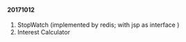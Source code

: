 #### 20171012 ####
1. StopWatch (implemented by redis; with jsp as interface )
2. Interest Calculator
